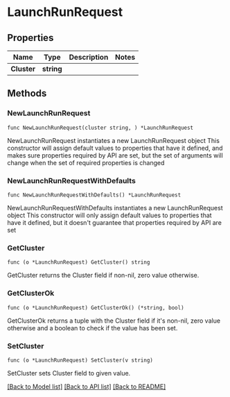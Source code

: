 # LaunchRunRequest

## Properties

Name | Type | Description | Notes
------------ | ------------- | ------------- | -------------
**Cluster** | **string** |  | 

## Methods

### NewLaunchRunRequest

`func NewLaunchRunRequest(cluster string, ) *LaunchRunRequest`

NewLaunchRunRequest instantiates a new LaunchRunRequest object
This constructor will assign default values to properties that have it defined,
and makes sure properties required by API are set, but the set of arguments
will change when the set of required properties is changed

### NewLaunchRunRequestWithDefaults

`func NewLaunchRunRequestWithDefaults() *LaunchRunRequest`

NewLaunchRunRequestWithDefaults instantiates a new LaunchRunRequest object
This constructor will only assign default values to properties that have it defined,
but it doesn't guarantee that properties required by API are set

### GetCluster

`func (o *LaunchRunRequest) GetCluster() string`

GetCluster returns the Cluster field if non-nil, zero value otherwise.

### GetClusterOk

`func (o *LaunchRunRequest) GetClusterOk() (*string, bool)`

GetClusterOk returns a tuple with the Cluster field if it's non-nil, zero value otherwise
and a boolean to check if the value has been set.

### SetCluster

`func (o *LaunchRunRequest) SetCluster(v string)`

SetCluster sets Cluster field to given value.



[[Back to Model list]](../README.md#documentation-for-models) [[Back to API list]](../README.md#documentation-for-api-endpoints) [[Back to README]](../README.md)


